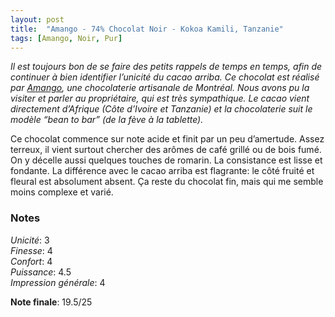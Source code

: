 ```yaml
---
layout: post
title:  "Amango - 74% Chocolat Noir - Kokoa Kamili, Tanzanie"
tags: [Amango, Noir, Pur] 
---
```


_Il est toujours bon de se faire des petits rappels de temps en temps, afin de continuer à bien identifier l’unicité du cacao arriba.
Ce chocolat est réalisé par [Amango](https://www.amangocacao.com/), une chocolaterie artisanale de Montréal. Nous avons pu la visiter et parler au propriétaire, qui est très sympathique. Le cacao vient directement d’Afrique (Côte d’Ivoire et Tanzanie) et la chocolaterie suit le modèle “bean to bar” (de la fève à la tablette)._

Ce chocolat commence sur note acide et finit par un peu d’amertude. Assez terreux, il vient surtout chercher des arômes de café grillé ou de bois fumé. On y décelle aussi quelques touches de romarin. La consistance est lisse et fondante. 
La différence avec le cacao arriba est flagrante: le côté fruité et fleural est absolument absent. Ça reste du chocolat fin, mais qui me semble moins complexe et varié.


### Notes

_Unicité_: 3  
_Finesse_: 4  
_Confort_: 4  
_Puissance_: 4.5  
_Impression générale_: 4

**Note finale**: 19.5/25